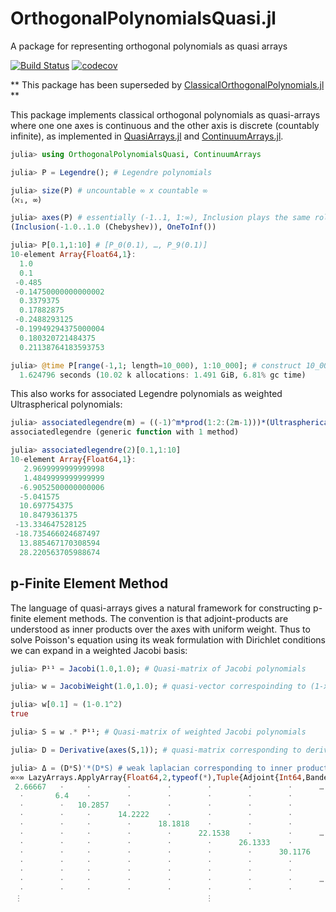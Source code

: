 # OrthogonalPolynomialsQuasi.jl
A package for representing orthogonal polynomials as quasi arrays

[![Build Status](https://travis-ci.org/JuliaApproximation/OrthogonalPolynomialsQuasi.jl.svg?branch=master)](https://travis-ci.org/JuliaApproximation/OrthogonalPolynomialsQuasi.jl)
[![codecov](https://codecov.io/gh/JuliaApproximation/OrthogonalPolynomialsQuasi.jl/branch/master/graph/badge.svg)](https://codecov.io/gh/JuliaApproximation/OrthogonalPolynomialsQuasi.jl)


** This package has been superseded by [ClassicalOrthogonalPolynomials.jl](https://github.com/JuliaApproximation/ClassicalOrthogonalPolynomials.jl) ** 



This package implements classical orthogonal polynomials as quasi-arrays where one one axes is continuous and the other axis is discrete (countably infinite), as implemented in [QuasiArrays.jl](https://github.com/JuliaApproximation/QuasiArrays.jl) and  [ContinuumArrays.jl](https://github.com/JuliaApproximation/ContinuumArrays.jl).  
```julia
julia> using OrthogonalPolynomialsQuasi, ContinuumArrays

julia> P = Legendre(); # Legendre polynomials

julia> size(P) # uncountable ∞ x countable ∞
(ℵ₁, ∞)

julia> axes(P) # essentially (-1..1, 1:∞), Inclusion plays the same role as Slice
(Inclusion(-1.0..1.0 (Chebyshev)), OneToInf())

julia> P[0.1,1:10] # [P_0(0.1), …, P_9(0.1)]
10-element Array{Float64,1}:
  1.0                
  0.1                
 -0.485              
 -0.14750000000000002
  0.3379375          
  0.17882875         
 -0.2488293125       
 -0.19949294375000004
  0.180320721484375  
  0.21138764183593753

julia> @time P[range(-1,1; length=10_000), 1:10_000]; # construct 10_000^2 Vandermonde matrix
  1.624796 seconds (10.02 k allocations: 1.491 GiB, 6.81% gc time)
```
This also works for associated Legendre polynomials as weighted Ultraspherical polynomials:
```julia
julia> associatedlegendre(m) = ((-1)^m*prod(1:2:(2m-1)))*(UltrasphericalWeight((m+1)/2).*Ultraspherical(m+1/2))
associatedlegendre (generic function with 1 method)

julia> associatedlegendre(2)[0.1,1:10]
10-element Array{Float64,1}:
   2.9699999999999998
   1.4849999999999999
  -6.9052500000000006
  -5.041575          
  10.697754375       
  10.8479361375      
 -13.334647528125    
 -18.735466024687497 
  13.885467170308594 
  28.220563705988674 
```

## p-Finite Element Method

The language of quasi-arrays gives a natural framework for constructing p-finite element methods. The convention
is that adjoint-products are understood as inner products over the axes with uniform weight. Thus to solve Poisson's equation
using its weak formulation with Dirichlet conditions we can expand in a weighted Jacobi basis:
```julia
julia> P¹¹ = Jacobi(1.0,1.0); # Quasi-matrix of Jacobi polynomials

julia> w = JacobiWeight(1.0,1.0); # quasi-vector correspoinding to (1-x^2)

julia> w[0.1] ≈ (1-0.1^2)
true

julia> S = w .* P¹¹; # Quasi-matrix of weighted Jacobi polynomials

julia> D = Derivative(axes(S,1)); # quasi-matrix corresponding to derivative

julia> Δ = (D*S)'*(D*S) # weak laplacian corresponding to inner products of weighted Jacobi polynomials
∞×∞ LazyArrays.ApplyArray{Float64,2,typeof(*),Tuple{Adjoint{Int64,BandedMatrices.BandedMatrix{Int64,Adjoint{Int64,InfiniteArrays.InfStepRange{Int64,Int64}},InfiniteArrays.OneToInf{Int64}}},LazyArrays.BroadcastArray{Float64,2,typeof(*),Tuple{LazyArrays.BroadcastArray{Float64,1,typeof(/),Tuple{Int64,InfiniteArrays.InfStepRange{Int64,Int64}}},BandedMatrices.BandedMatrix{Int64,Adjoint{Int64,InfiniteArrays.InfStepRange{Int64,Int64}},InfiniteArrays.OneToInf{Int64}}}}}} with indices OneToInf()×OneToInf():
 2.66667   ⋅     ⋅        ⋅        ⋅        ⋅        ⋅        ⋅      …  
  ⋅       6.4    ⋅        ⋅        ⋅        ⋅        ⋅        ⋅         
  ⋅        ⋅   10.2857    ⋅        ⋅        ⋅        ⋅        ⋅         
  ⋅        ⋅     ⋅      14.2222    ⋅        ⋅        ⋅        ⋅         
  ⋅        ⋅     ⋅        ⋅      18.1818    ⋅        ⋅        ⋅         
  ⋅        ⋅     ⋅        ⋅        ⋅      22.1538    ⋅        ⋅      …  
  ⋅        ⋅     ⋅        ⋅        ⋅        ⋅      26.1333    ⋅         
  ⋅        ⋅     ⋅        ⋅        ⋅        ⋅        ⋅      30.1176     
  ⋅        ⋅     ⋅        ⋅        ⋅        ⋅        ⋅        ⋅         
  ⋅        ⋅     ⋅        ⋅        ⋅        ⋅        ⋅        ⋅         
  ⋅        ⋅     ⋅        ⋅        ⋅        ⋅        ⋅        ⋅      …  
  ⋅        ⋅     ⋅        ⋅        ⋅        ⋅        ⋅        ⋅         
 ⋮                                         ⋮                         ⋱  
```


